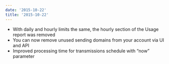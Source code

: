 ```yaml
---
date: '2015-10-22'
title: '2015-10-22'
---
```


* With daily and hourly limits the same, the hourly section of the Usage report was removed
* You can now remove unused sending domains from your account via UI and API
* Improved processing time for transmissions schedule with “now” parameter


